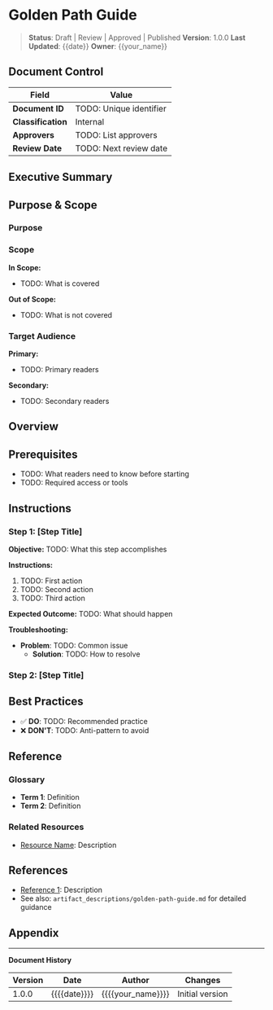 # Golden Path Guide

> **Status**: Draft | Review | Approved | Published
> **Version**: 1.0.0
> **Last Updated**: {{date}}
> **Owner**: {{your_name}}

## Document Control

| Field | Value |
|-------|-------|
| **Document ID** | TODO: Unique identifier |
| **Classification** | Internal |
| **Approvers** | TODO: List approvers |
| **Review Date** | TODO: Next review date |

## Executive Summary

<!-- TODO: 2-3 paragraph overview for executive audience -->
<!-- What is this document about? -->
<!-- Why does it matter? -->
<!-- What are the key takeaways? -->

## Purpose & Scope

### Purpose

<!-- TODO: Explain why this document exists -->

### Scope

**In Scope:**
- TODO: What is covered

**Out of Scope:**
- TODO: What is not covered

### Target Audience

**Primary:**
- TODO: Primary readers

**Secondary:**
- TODO: Secondary readers


## Overview

<!-- TODO: Introduce what this guide covers -->

## Prerequisites

- TODO: What readers need to know before starting
- TODO: Required access or tools

## Instructions

### Step 1: [Step Title]

**Objective:** TODO: What this step accomplishes

**Instructions:**
1. TODO: First action
2. TODO: Second action
3. TODO: Third action

**Expected Outcome:** TODO: What should happen

**Troubleshooting:**
- **Problem**: TODO: Common issue
  - **Solution**: TODO: How to resolve

### Step 2: [Step Title]

<!-- Repeat structure for additional steps -->

## Best Practices

- ✅ **DO**: TODO: Recommended practice
- ❌ **DON'T**: TODO: Anti-pattern to avoid

## Reference

### Glossary

- **Term 1**: Definition
- **Term 2**: Definition

### Related Resources

- [Resource Name](url): Description

## References

- [Reference 1](url): Description
- See also: `artifact_descriptions/golden-path-guide.md` for detailed guidance

## Appendix

<!-- Add supporting materials as needed -->

---

**Document History**

| Version | Date | Author | Changes |
|---------|------|--------|---------|
| 1.0.0 | {{{{date}}}} | {{{{your_name}}}} | Initial version |

